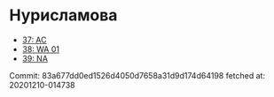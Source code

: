 # Нурисламова
- [37: AC](37.md)
- [38: WA 01](38.md)
- [39: NA](39.md)

Commit: 83a677dd0ed1526d4050d7658a31d9d174d64198
 fetched at: 20201210-014738
